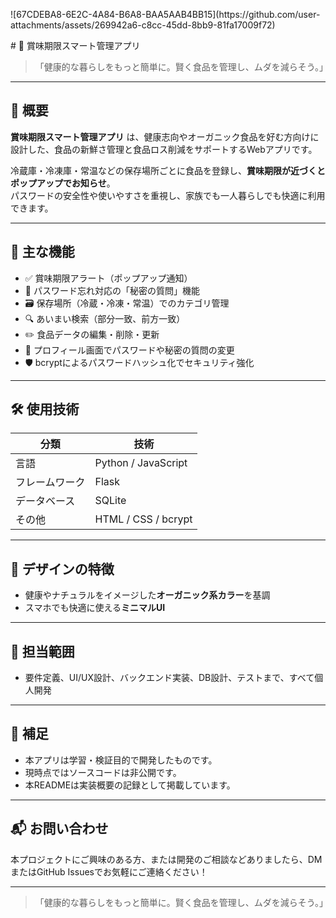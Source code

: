 <p>
![67CDEBA8-6E2C-4A84-B6A8-BAA5AAB4BB15](https://github.com/user-attachments/assets/269942a6-c8cc-45dd-8bb9-81fa17009f72)

</p>
# 🥦 賞味期限スマート管理アプリ

> 「健康的な暮らしをもっと簡単に。賢く食品を管理し、ムダを減らそう。」

---

## 📝 概要

**賞味期限スマート管理アプリ** は、健康志向やオーガニック食品を好む方向けに設計した、食品の新鮮さ管理と食品ロス削減をサポートするWebアプリです。

冷蔵庫・冷凍庫・常温などの保存場所ごとに食品を登録し、**賞味期限が近づくとポップアップでお知らせ**。  
パスワードの安全性や使いやすさを重視し、家族でも一人暮らしでも快適に利用できます。

---

## 🔧 主な機能

- ✅ 賞味期限アラート（ポップアップ通知）
- 🔐 パスワード忘れ対応の「秘密の質問」機能
- 🗃️ 保存場所（冷蔵・冷凍・常温）でのカテゴリ管理
- 🔍 あいまい検索（部分一致、前方一致）
- ✏️ 食品データの編集・削除・更新
- 🙋 プロフィール画面でパスワードや秘密の質問の変更
- 🛡️ bcryptによるパスワードハッシュ化でセキュリティ強化

---

## 🛠 使用技術

| 分類          | 技術              |
|---------------|-------------------|
| 言語          | Python / JavaScript |
| フレームワーク| Flask             |
| データベース  | SQLite            |
| その他        | HTML / CSS / bcrypt |

---

## 🎨 デザインの特徴

- 健康やナチュラルをイメージした**オーガニック系カラー**を基調
- スマホでも快適に使える**ミニマルUI**

---

## 👤 担当範囲

- 要件定義、UI/UX設計、バックエンド実装、DB設計、テストまで、すべて個人開発

---

## 📎 補足

- 本アプリは学習・検証目的で開発したものです。  
- 現時点ではソースコードは非公開です。  
- 本READMEは実装概要の記録として掲載しています。

---

## 📬 お問い合わせ

本プロジェクトにご興味のある方、または開発のご相談などありましたら、DMまたはGitHub Issuesでお気軽にご連絡ください！

---

> 「健康的な暮らしをもっと簡単に。賢く食品を管理し、ムダを減らそう。」
